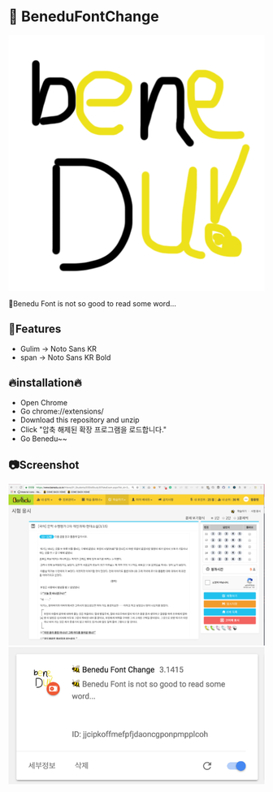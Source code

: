 # 🐝 BeneduFontChange

![](https://github.com/hjh010501/BeneduFontChange/blob/master/logo.png)

🐝Benedu Font is not so good to read some word...

## 💪Features
* Gulim -> Noto Sans KR
* span -> Noto Sans KR Bold

## 🔥installation🔥
* Open Chrome
* Go chrome://extensions/
* Download this repository and unzip
* Click "압축 해제된 확장 프로그램을 로드합니다."
* Go Benedu~~

## 📷Screenshot
![](https://github.com/hjh010501/BeneduFontChange/blob/master/readmeimg/1.png)
![](https://github.com/hjh010501/BeneduFontChange/blob/master/readmeimg/2.png)
